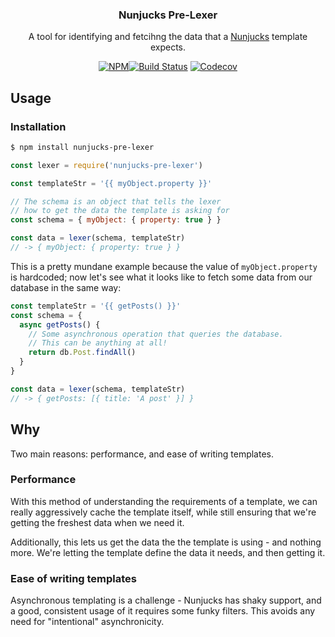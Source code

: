 <h3 align="center">Nunjucks Pre-Lexer</h3>
<p align="center">A tool for identifying and fetcihng the data that a <a href="https://mozilla.github.io/nunjucks">Nunjucks</a> template expects.<p>
<p align="center"><a href="https://npmjs.com/package/nunjucks-pre-lexer"><img src="https://badgen.net/npm/v/nunjucks-pre-lexer" alt="NPM"></a><a href="https://travis-ci.org/JasonEtco/nunjucks-pre-lexer"><img src="https://badgen.now.sh/travis/JasonEtco/nunjucks-pre-lexer" alt="Build Status"></a> <a href="https://codecov.io/gh/JasonEtco/nunjucks-pre-lexer/"><img src="https://badgen.now.sh/codecov/c/github/JasonEtco/nunjucks-pre-lexer" alt="Codecov"></a></p>

## Usage

### Installation

```sh
$ npm install nunjucks-pre-lexer
```

```js
const lexer = require('nunjucks-pre-lexer')

const templateStr = '{{ myObject.property }}'

// The schema is an object that tells the lexer
// how to get the data the template is asking for
const schema = { myObject: { property: true } }

const data = lexer(schema, templateStr)
// -> { myObject: { property: true } }
```

This is a pretty mundane example because the value of `myObject.property` is hardcoded; now let's see what it looks like to fetch some data from our database in the same way:

```js
const templateStr = '{{ getPosts() }}'
const schema = {
  async getPosts() {
    // Some asynchronous operation that queries the database.
    // This can be anything at all!
    return db.Post.findAll()
  }
}

const data = lexer(schema, templateStr)
// -> { getPosts: [{ title: 'A post' }] }
```

## Why

Two main reasons: performance, and ease of writing templates.

### Performance

With this method of understanding the requirements of a template, we can really aggressively cache the template itself, while still ensuring that we're getting the freshest data when we need it.

Additionally, this lets us get the data the the template is using - and nothing more. We're letting the template define the data it needs, and then getting it.

### Ease of writing templates

Asynchronous templating is a challenge - Nunjucks has shaky support, and a good, consistent usage of it requires some funky filters. This avoids any need for "intentional" asynchronicity.
